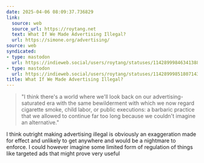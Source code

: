 ```yaml
---
date: 2025-04-06 08:09:37.736829
link:
  source: web
  source_url: https://roytang.net
  text: What If We Made Advertising Illegal?
  url: https://simone.org/advertising/
source: web
syndicated:
- type: mastodon
  url: https://indieweb.social/users/roytang/statuses/114289998463413880
- type: mastodon
  url: https://indieweb.social/users/roytang/statuses/114289998518071436
title: What If We Made Advertising Illegal?
---
```


> "I think there's a world where we'll look back on our advertising-saturated era with the same bewilderment with which we now regard cigarette smoke, child labor, or public executions: a barbaric practice that we allowed to continue far too long because we couldn't imagine an alternative."

<!--sep-->

I think outright making advertising illegal is obviously an exaggeration made for effect and unlikely to get anywhere and would be a nightmare to enforce. I could however imagine some limited form of regulation of things like targeted ads that might prove very useful